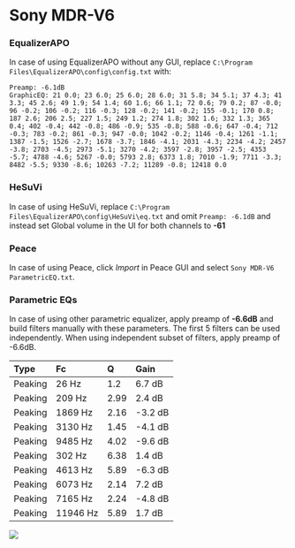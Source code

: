 # Sony MDR-V6

### EqualizerAPO
In case of using EqualizerAPO without any GUI, replace `C:\Program Files\EqualizerAPO\config\config.txt`
with:
```
Preamp: -6.1dB
GraphicEQ: 21 0.0; 23 6.0; 25 6.0; 28 6.0; 31 5.8; 34 5.1; 37 4.3; 41 3.3; 45 2.6; 49 1.9; 54 1.4; 60 1.6; 66 1.1; 72 0.6; 79 0.2; 87 -0.0; 96 -0.2; 106 -0.2; 116 -0.3; 128 -0.2; 141 -0.2; 155 -0.1; 170 0.8; 187 2.6; 206 2.5; 227 1.5; 249 1.2; 274 1.8; 302 1.6; 332 1.3; 365 0.4; 402 -0.4; 442 -0.8; 486 -0.9; 535 -0.8; 588 -0.6; 647 -0.4; 712 -0.3; 783 -0.2; 861 -0.3; 947 -0.0; 1042 -0.2; 1146 -0.4; 1261 -1.1; 1387 -1.5; 1526 -2.7; 1678 -3.7; 1846 -4.1; 2031 -4.3; 2234 -4.2; 2457 -3.8; 2703 -4.5; 2973 -5.1; 3270 -4.2; 3597 -2.8; 3957 -2.5; 4353 -5.7; 4788 -4.6; 5267 -0.0; 5793 2.8; 6373 1.8; 7010 -1.9; 7711 -3.3; 8482 -5.5; 9330 -8.6; 10263 -7.2; 11289 -0.8; 12418 0.0
```

### HeSuVi
In case of using HeSuVi, replace `C:\Program Files\EqualizerAPO\config\HeSuVi\eq.txt` and omit `Preamp:
-6.1dB` and instead set Global volume in the UI for both channels to **-61**

### Peace
In case of using Peace, click *Import* in Peace GUI and select `Sony MDR-V6 ParametricEQ.txt`.

### Parametric EQs
In case of using other parametric equalizer, apply preamp of **-6.6dB** and build filters manually
with these parameters. The first 5 filters can be used independently.
When using independent subset of filters, apply preamp of -6.6dB.

| Type    | Fc       |    Q | Gain    |
|:--------|:---------|:-----|:--------|
| Peaking | 26 Hz    | 1.2  | 6.7 dB  |
| Peaking | 209 Hz   | 2.99 | 2.4 dB  |
| Peaking | 1869 Hz  | 2.16 | -3.2 dB |
| Peaking | 3130 Hz  | 1.45 | -4.1 dB |
| Peaking | 9485 Hz  | 4.02 | -9.6 dB |
| Peaking | 302 Hz   | 6.38 | 1.4 dB  |
| Peaking | 4613 Hz  | 5.89 | -6.3 dB |
| Peaking | 6073 Hz  | 2.14 | 7.2 dB  |
| Peaking | 7165 Hz  | 2.24 | -4.8 dB |
| Peaking | 11946 Hz | 5.89 | 1.7 dB  |

![](https://raw.githubusercontent.com/jaakkopasanen/AutoEq/master/results/headphonecom/sbaf-serious/Sony%20MDR-V6/Sony%20MDR-V6.png)